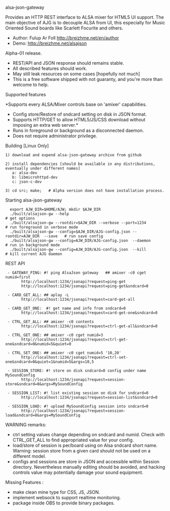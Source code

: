 

alsa-json-gateway


Provides an HTTP REST interface to ALSA mixer for HTML5 UI support. The main objective of AJG is to decouple ALSA from UI, this especially for Music Oriented Sound boards like Scarlett Focurite and others.


* Author: Fulup Ar Foll http://breizhme.net/en/author
* Demo:   http://breizhme.net/alsajson

Alpha-01 release.

   * REST/API and JSON response should remains stable.
   * All described features should work.
   * May still leak resources on some cases [hopefully not much]
   * This is a free software shipped with not guaranty, and you're more than welcome to help.

Supported features

*Supports every ALSA/Mixer controls base on 'amixer' capabilities.
* Config store/Restore of sndcard setting on disk in JSON format.
* Supports HTTP/GET to allow HTML5/JS/CSS download without imposing an extra web server.*
* Runs in foreground or background as a disconnected daemon.
* Does not require administrator privilege.

Building [Linux Only]

    1) download and expend alsa-json-gateway archive from github

    2) install dependencies [should be available in any distributions, eventually under different names]
       a: alsa-dev
       b: libmicrohttpd-dev
       c: json-c-dev

    3) cd src; make;   # Alpha version does not have installation process.

Starting alsa-json-gateway

      export AJW_DIR=$HOME/AJW; mkdir $AJW_DIR
      ./built/alsajson-gw --help                                                        # get options
      ./built/alsajson-gw --rootdir=$AJW_DIR --verbose --port=1234                      # run foreground in verbose mode
      ./built/alsajson-gw --config=$AJW_DIR/AJG-config.json --rootdir=AJW_DIR  --save   # run save config
      ./built/alsajson-gw --config=AJW_DIR/AJG-config.json  --daemon                    # run in background mode
      ./built/alsajson-gw --config=AJW_DIR/AJG-config.json  --kill                      # kill current AJG daemon

REST API

     - GATEWAY_PING: #! ping AlsaJson gateway   ## amixer -c0 cget numid=first
           http://localhost:1234/jsonapi?request=ping-get
           http://localhost:1234/jsonapi?request=ping-get&sndcard=0

     - CARD_GET_ALL: ## aplay -L
           http://localhost:1234/jsonapi?request=card-get-all

     - CARD_GET_ONE:  #! get name and info from sndcard=0
           http://localhost:1234/jsonapi?request=card-get-one&sndcard=0

     - CTRL_GET_ALL: ## amixer -c0 contents
           http://localhost:1234/jsonapi?request=ctrl-get-all&sndcard=0

     - CTRL_GET_ONE: ## amixer -c0 cget numid=3
           http://localhost:1234/jsonapi?request=ctrl-get-one&sndcard=0&numid=5&quiet=0

     - CTRL_SET_ONE: ## amixer -c0 cget numid=5 '10,20'
           http://localhost:1234/jsonapi?request=ctrl-set-one&sndcard=0&quiet=1&numid=5&args=10,5

     - SESSION_STORE: #! store on disk sndcard=0 config under name MySoundConfig
           http://localhost:1234/jsonapi?request=session-store&sndcard=0&args=MySoundConfig

     - SESSION_LIST: #! list existing session on disk for sndcard=0
           http://localhost:1234/jsonapi?request=session-list&sndcard=0

     - SESSION_LOAD: #! upload MySoundConfig session into sndcard=0
           http://localhost:1234/jsonapi?request=session-load&sndcard=0&args=MySoundConfig

WARNING remarks:

* ctrl setting values change depending on sndcard and numid. Check with CTRL_GET_ALL to find appropriated value for your config.
* load/store of session is per/board using on Alsa sndcard short name. Warning: session store from a given card should not be used on a different model.
* configs and sessions are store in JSON and accessible within Session directory. Nevertheless manually editing should be avoided, and hacking controls value may potentially damage your sound equipment.

Missing Features :

* make clean mine type for CSS, JS, JSON.
* implement websock to support realtime monitoring.
* package inside OBS to provide binary packages.


